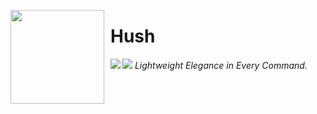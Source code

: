 <img align="left" width="150" height="150" align="left" style="float: left; margin: 0 10px 0 0;" src="https://github.com/the-OmegaLabs/Hush/blob/main/icon.png?raw=true"> <h1>Hush</h1>
<img align="left" src="https://img.shields.io/badge/Made%20with-Python-white?style=for-the-badge&logo=python&logoColor=white"><img src="https://img.shields.io/badge/Required-Linux-white?style=for-the-badge&logo=linux&logoColor=white"> *Lightweight Elegance in Every Command.*
